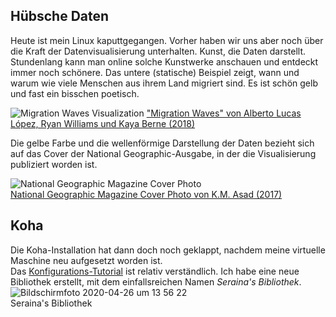## Hübsche Daten
Heute ist mein Linux kaputtgegangen.
Vorher haben wir uns aber noch über die Kraft der Datenvisualisierung unterhalten. Kunst, die Daten darstellt. Stundenlang kann man online solche Kunstwerke anschauen und entdeckt immer noch schönere. Das untere (statische) Beispiel zeigt, wann und warum wie viele Menschen aus ihrem Land migriert sind. Es ist schön gelb und fast ein bisschen poetisch.

![Migration Waves Visualization](https://iibawards-prod.s3.amazonaws.com/projects/images/000/004/191/large.png?1568925084)
["Migration Waves" von Alberto Lucas López, Ryan Williams und Kaya Berne (2018)](https://www.nationalgeographic.com/magazine/2019/08/graphic-shows-past-50-years-of-global-human-migration/?sf215829698=1&sf217104276=1)

Die gelbe Farbe und die wellenförmige Darstellung der Daten bezieht sich auf das Cover der National Geographic-Ausgabe, in der die Visualisierung publiziert worden ist.  

![National Geographic Magazine Cover Photo](https://cloud.visura.co/548154.story_x_large.jpg)  
[National Geographic Magazine Cover Photo von K.M. Asad (2017)](https://visura.co/KMAsad/news/national-geographic-magazine-c)

## Koha
Die Koha-Installation hat dann doch noch geklappt, nachdem meine virtuelle Maschine neu aufgesetzt worden ist.  
Das [Konfigurations-Tutorial](https://zefanjas.de/wie-man-koha-installiert-und-fuer-schulen-einrichtet-teil-1/) ist relativ verständlich. Ich habe eine neue Bibliothek erstellt, mit dem einfallsreichen Namen *Seraina's Bibliothek*.  
![Bildschirmfoto 2020-04-26 um 13 56 22](https://user-images.githubusercontent.com/62600106/80307767-75a3c780-87cb-11ea-98c6-910dd1d7917f.jpg)  
Seraina's Bibliothek


